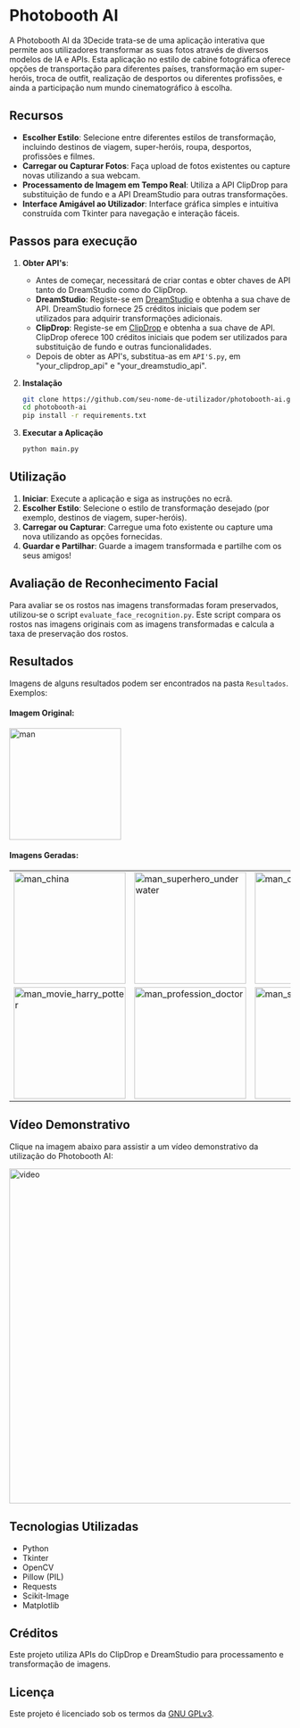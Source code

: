 # Photobooth AI

A Photobooth AI da 3Decide trata-se de uma aplicação interativa que permite aos utilizadores transformar as suas fotos através de diversos modelos de IA e APIs. Esta aplicação no estilo de cabine fotográfica oferece opções de transportação para diferentes países, transformação em super-heróis, troca de outfit, realização de desportos ou diferentes profissões, e ainda a participação num mundo cinematográfico à escolha.

## Recursos

- **Escolher Estilo**: Selecione entre diferentes estilos de transformação, incluindo destinos de viagem, super-heróis, roupa, desportos, profissões e filmes.
- **Carregar ou Capturar Fotos**: Faça upload de fotos existentes ou capture novas utilizando a sua webcam.
- **Processamento de Imagem em Tempo Real**: Utiliza a API ClipDrop para substituição de fundo e a API DreamStudio para outras transformações.
- **Interface Amigável ao Utilizador**: Interface gráfica simples e intuitiva construída com Tkinter para navegação e interação fáceis.

## Passos para execução

1. **Obter API's**:
   
   - Antes de começar, necessitará de criar contas e obter chaves de API tanto do DreamStudio como do ClipDrop.
   - **DreamStudio**: Registe-se em [DreamStudio](https://dreamstudio.com) e obtenha a sua chave de API. DreamStudio fornece 25 créditos iniciais que podem ser utilizados para adquirir transformações adicionais.
   - **ClipDrop**: Registe-se em [ClipDrop](https://clipdrop.co) e obtenha a sua chave de API. ClipDrop oferece 100 créditos iniciais que podem ser utilizados para substituição de fundo e outras funcionalidades.
   - Depois de obter as API's, substitua-as em `API'S.py`, em "your_clipdrop_api" e "your_dreamstudio_api".

3. **Instalação**

   ```bash
   git clone https://github.com/seu-nome-de-utilizador/photobooth-ai.git
   cd photobooth-ai
   pip install -r requirements.txt
   ```

4. **Executar a Aplicação**
   
   ```bash
   python main.py
   ```

## Utilização

1. **Iniciar**: Execute a aplicação e siga as instruções no ecrã.
2. **Escolher Estilo**: Selecione o estilo de transformação desejado (por exemplo, destinos de viagem, super-heróis).
3. **Carregar ou Capturar**: Carregue uma foto existente ou capture uma nova utilizando as opções fornecidas.
4. **Guardar e Partilhar**: Guarde a imagem transformada e partilhe com os seus amigos!

## Avaliação de Reconhecimento Facial

Para avaliar se os rostos nas imagens transformadas foram preservados, utilizou-se o script `evaluate_face_recognition.py`. Este script compara os rostos nas imagens originais com as imagens transformadas e calcula a taxa de preservação dos rostos.

## Resultados

Imagens de alguns resultados podem ser encontrados na pasta `Resultados`. Exemplos:

#### Imagem Original:

<td><img src="https://github.com/marianaas8/PhotoboothAI_3Decide/assets/126023917/a2506496-3f12-4e5c-a036-2405dc35ba97" alt="man" style="width: 200px;"/></td>

#### Imagens Geradas:

<table>
  <tr>
    <td><img src="https://github.com/marianaas8/PhotoboothAI_3Decide/assets/126023917/64fa7298-19fe-4bf7-9dff-67a72465b176" alt="man_china" style="width: 200px;"/></td>
    <td><img src="https://github.com/marianaas8/PhotoboothAI_3Decide/assets/126023917/59ee82b8-090a-408e-b30e-89c2ef41b4e4" alt="man_superhero_underwater" style="width: 200px;"/></td>
         <td><img src="https://github.com/marianaas8/PhotoboothAI_3Decide/assets/126023917/54782870-97af-4f9e-8613-917922ee0ab6" alt="man_outfit_background" style="width: 200px;"/></td>

  </tr>
  <tr>
    <td><img src="https://github.com/marianaas8/PhotoboothAI_3Decide/assets/126023917/b5673a1d-50b9-4d47-858d-46e826a7b036" alt="man_movie_harry_potter" style="width: 200px;"/></td>
    <td><img src="https://github.com/marianaas8/PhotoboothAI_3Decide/assets/126023917/39c73ea3-0907-4821-a046-c1a8849ecaa6" alt="man_profession_doctor" style="width: 200px;"/></td>
    <td><img src="https://github.com/marianaas8/PhotoboothAI_3Decide/assets/126023917/318dc6d9-e3a4-4c7c-81ef-b66bc546a8b1" alt="man_sport_running" style="width: 200px;"/></td>
  </tr>
</table>

## Vídeo Demonstrativo

Clique na imagem abaixo para assistir a um vídeo demonstrativo da utilização do Photobooth AI:

<td>
  <a href="https://vimeo.com/974645542">
    <img src="https://github.com/marianaas8/PhotoboothAI_3Decide/assets/126023917/50f812ff-498d-4277-a94c-6cb678e73d68" alt="video" style="width: 600px;"/>
  </a>
</td>


## Tecnologias Utilizadas

- Python
- Tkinter
- OpenCV
- Pillow (PIL)
- Requests
- Scikit-Image
- Matplotlib

## Créditos

Este projeto utiliza APIs do ClipDrop e DreamStudio para processamento e transformação de imagens.

## Licença

Este projeto é licenciado sob os termos da [GNU GPLv3](./LICENSE.txt).

